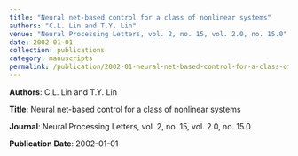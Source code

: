```yaml
---
title: "Neural net-based control for a class of nonlinear systems"
authors: "C.L. Lin and T.Y. Lin"
venue: "Neural Processing Letters, vol. 2, no. 15, vol. 2.0, no. 15.0"
date: 2002-01-01
collection: publications
category: manuscripts
permalink: /publication/2002-01-neural-net-based-control-for-a-class-of-nonlinear-systems
---
```


**Authors**: C.L. Lin and T.Y. Lin

**Title**: Neural net-based control for a class of nonlinear systems

**Journal**: Neural Processing Letters, vol. 2, no. 15, vol. 2.0, no. 15.0

**Publication Date**: 2002-01-01
